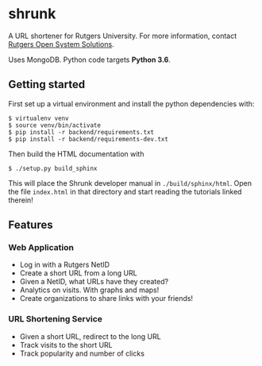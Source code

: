shrunk
======

A URL shortener for Rutgers University. For more information, contact [Rutgers
Open System Solutions](http://oss.rutgers.edu).

Uses MongoDB. Python code targets **Python 3.6**.

Getting started
---------------

First set up a virtual environment and install the python dependencies with:

    $ virtualenv venv
    $ source venv/bin/activate
    $ pip install -r backend/requirements.txt
    $ pip install -r backend/requirements-dev.txt

Then build the HTML documentation with

    $ ./setup.py build_sphinx

This will place the Shrunk developer manual in `./build/sphinx/html`. Open the file
`index.html` in that directory and start reading the tutorials linked therein! 

Features
--------

### Web Application

- Log in with a Rutgers NetID
- Create a short URL from a long URL
- Given a NetID, what URLs have they created?
- Analytics on visits. With graphs and maps!
- Create organizations to share links with your friends!

### URL Shortening Service

- Given a short URL, redirect to the long URL
- Track visits to the short URL
- Track popularity and number of clicks
